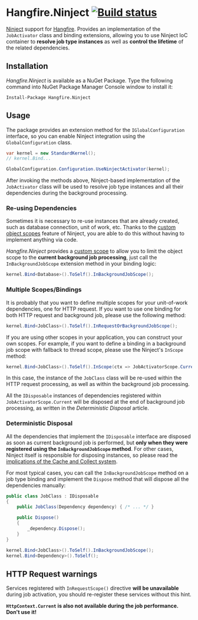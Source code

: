 Hangfire.Ninject [![Build status](https://ci.appveyor.com/api/projects/status/79opt6sesdam48yq)](https://ci.appveyor.com/project/odinserj/hangfire-ninject)
================

[Ninject](http://www.ninject.org/) support for [Hangfire](http://hangfire.io). Provides an implementation of the `JobActivator` class and binding extensions, allowing you to use Ninject IoC container to **resolve job type instances** as well as **control the lifetime** of the related dependencies.

Installation
--------------

*Hangfire.Ninject* is available as a NuGet Package. Type the following command into NuGet Package Manager Console window to install it:

```
Install-Package Hangfire.Ninject
```

Usage
------

The package provides an extension method for the `IGlobalConfiguration` interface, so you can enable Ninject integration using the `GlobalConfiguration` class.

```csharp
var kernel = new StandardKernel();
// kernel.Bind...

GlobalConfiguration.Configuration.UseNinjectActivator(kernel);
```

After invoking the methods above, Ninject-based implementation of the `JobActivator` class will be used to resolve job type instances and all their dependencies during the background processing.

### Re-using Dependencies

Sometimes it is necessary to re-use instances that are already created, such as database connection, unit of work, etc. Thanks to the [custom object scopes](https://github.com/ninject/Ninject/wiki/Object-Scopes) feature of Ninject, you are able to do this without having to implement anything via code.

*Hangfire.Ninject* provides a [custom scope](https://github.com/ninject/Ninject/wiki/Object-Scopes#custom-scopes) to allow you to limit the object scope to the **current background job processing**, just call the `InBackgroundJobScope` extension method in your binding logic:

```csharp
kernel.Bind<Database>().ToSelf().InBackgroundJobScope();
```

### Multiple Scopes/Bindings

It is probably that you want to define multiple scopes for your unit-of-work dependencies, one for HTTP request. If you want to use one binding for both HTTP request and background job, please use the following method:

```csharp
kernel.Bind<JobClass>().ToSelf().InRequestOrBackgroundJobScope();
```

If you are using other scopes in your application, you can construct your own scopes. For example, if you want to define a binding in a background job scope with fallback to thread scope, please use the Ninject's `InScope` method:

```csharp
kernel.Bind<JobClass>().ToSelf().InScope(ctx => JobActivatorScope.Current ?? StandardScopeCallbacks.Thread(ctx));
```

In this case, the instance of the `JobClass` class will be re-used within the HTTP request processing, as well as within the background job processing.

All the `IDisposable` instances of dependencies registered within `JobActivatorScope.Current` will be disposed at the end of background job processing, as written in the *Deterministic Disposal* article.

### Deterministic Disposal

All the dependencies that implement the `IDisposable` interface are disposed as soon as current background job is performed, but **only when they were registered using the `InBackgroundJobScope` method**. For other cases, Ninject itself is responsible for disposing instances, so please read the [implications of the Cache and Collect system](https://github.com/ninject/ninject/wiki/Changes-in-Ninject-2).

For most typical cases, you can call the `InBackgroundJobScope` method on a job type binding and implement the `Dispose` method that will dispose all the dependencies manually:

```csharp
public class JobClass : IDisposable
{
    public JobClass(Dependency dependency) { /* ... */ }

    public Dispose()
    {
        _dependency.Dispose();
    }
}
```

```csharp
kernel.Bind<JobClass>().ToSelf().InBackgroundJobScope();
kernel.Bind<Dependency>().ToSelf();
```

HTTP Request warnings
-----------------------

Services registered with `InRequestScope()` directive **will be unavailable** during job activation, you should re-register these services without this hint.

**`HttpContext.Current` is also not available during the job performance. Don't use it!**
